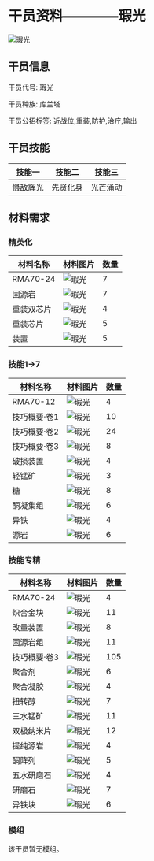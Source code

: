 # 干员资料————瑕光

![瑕光](./oprImages/瑕光.png)

## 干员信息

干员代号: 瑕光

干员种族: 库兰塔

干员公招标签: 近战位,重装,防护,治疗,输出

## 干员技能

| 技能一       | 技能二   | 技能三 |
| ------------ | -------- | ------ |
| 慑敌辉光 | 先贤化身 | 光芒涌动 |

## 材料需求

### 精英化

| 材料名称      | 材料图片 | 数量  |
|---------|---------|-----|
| RMA70-24 | ![瑕光](./matIcons/RMA70-24.png)  |   7  |
| 固源岩 | ![瑕光](./matIcons/固源岩.png)  |   7  |
| 重装双芯片 | ![瑕光](./matIcons/重装双芯片.png)  |   4  |
| 重装芯片 | ![瑕光](./matIcons/重装芯片.png)  |   5  |
| 装置 | ![瑕光](./matIcons/装置.png)  |   5  |

### 技能1→7

| 材料名称      | 材料图片 | 数量  |
|---------|---------|-----|
| RMA70-12 | ![瑕光](./matIcons/RMA70-12.png)  |   4  |
| 技巧概要·卷1 | ![瑕光](./matIcons/技巧概要·卷1.png)  |   10  |
| 技巧概要·卷2 | ![瑕光](./matIcons/技巧概要·卷2.png)  |   24  |
| 技巧概要·卷3 | ![瑕光](./matIcons/技巧概要·卷3.png)  |   8  |
| 破损装置 | ![瑕光](./matIcons/破损装置.png)  |   4  |
| 轻锰矿 | ![瑕光](./matIcons/轻锰矿.png)  |   3  |
| 糖 | ![瑕光](./matIcons/糖.png)  |   8  |
| 酮凝集组 | ![瑕光](./matIcons/酮凝集组.png)  |   6  |
| 异铁 | ![瑕光](./matIcons/异铁.png)  |   4  |
| 源岩 | ![瑕光](./matIcons/源岩.png)  |   6  |

### 技能专精

| 材料名称      | 材料图片 | 数量  |
|---------|---------|-----|
| RMA70-24 | ![瑕光](./matIcons/RMA70-24.png)  |   4  |
| 炽合金块 | ![瑕光](./matIcons/炽合金块.png)  |   11  |
| 改量装置 | ![瑕光](./matIcons/改量装置.png)  |   8  |
| 固源岩组 | ![瑕光](./matIcons/固源岩组.png)  |   11  |
| 技巧概要·卷3 | ![瑕光](./matIcons/技巧概要·卷3.png)  |   105  |
| 聚合剂 | ![瑕光](./matIcons/聚合剂.png)  |   6  |
| 聚合凝胶 | ![瑕光](./matIcons/聚合凝胶.png)  |   4  |
| 扭转醇 | ![瑕光](./matIcons/扭转醇.png)  |   7  |
| 三水锰矿 | ![瑕光](./matIcons/三水锰矿.png)  |   11  |
| 双极纳米片 | ![瑕光](./matIcons/双极纳米片.png)  |   12  |
| 提纯源岩 | ![瑕光](./matIcons/提纯源岩.png)  |   4  |
| 酮阵列 | ![瑕光](./matIcons/酮阵列.png)  |   5  |
| 五水研磨石 | ![瑕光](./matIcons/五水研磨石.png)  |   4  |
| 研磨石 | ![瑕光](./matIcons/研磨石.png)  |   7  |
| 异铁块 | ![瑕光](./matIcons/异铁块.png)  |   6  |

### 模组

该干员暂无模组。
